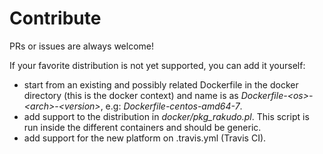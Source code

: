 # Contribute

PRs or issues are always welcome!

If your favorite distribution is not yet supported, you can add it yourself:
- start from an existing and possibly related Dockerfile in the docker
directory (this is the docker context) and name is as
_Dockerfile-\<os\>-\<arch\>-\<version\>_, e.g: _Dockerfile-centos-amd64-7_.
- add support to the distribution in _docker/pkg_rakudo.pl_. This script is
run inside the different containers and should be generic.
- add support for the new platform on .travis.yml (Travis CI).
